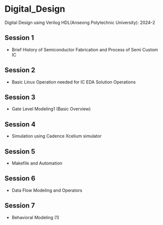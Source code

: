 # Digital_Design
Digital Design using Verilog HDL(Anseong Polytechnic University): 2024-2

## Session 1
* Brief History of Semiconductor Fabrication and Process of Semi Custom IC

## Session 2
* Basic Linux Operation needed for IC EDA Solution Operations

## Session 3
* Gate Level Modeling1 (Basic Overview)

## Session 4
* Simulation using Cadence Xcelium simulator

## Session 5
* Makefile and Automation

## Session 6
* Data Flow Modeling and Operators

## Session 7
* Behavioral Modeling (1)

